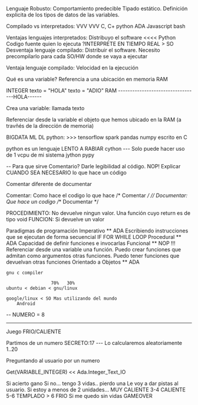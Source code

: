 Lenguaje Robusto: 
    Comportamiento predecible
    Tipado estático. Definición explicita de los tipos de datos de las variables.

Compilado vs interpretados:
VVV                VVV
C, C+               python
ADA                 Javascript
                    bash

Ventajas lenguajes interpretados: Distribuyo el software <<<< Python Codigo fuente quien lo ejecuta ?INTERPRETE EN TIEMPO REAL > SO
Desventaja lenguaje compilado: Distribuir el software. Necesito precompilarlo para cada SO/HW donde se vaya a ejecutar

Ventaja lenguaje compilado: Velocidad en la ejecución

Qué es una variable?
Referencia a una ubicación en memoria RAM

INTEGER texto        =         "HOLA"
texto        =         "ADIO"
RAM
----------------------------------HOLA------

Crea una variable: llamada texto

Referenciar desde la variable el objeto que hemos ubicado en la RAM (a travñés de la dirección de memoria)


BIGDATA ML DL python: >>> tensorflow spark pandas numpy escrito en C

python es un lenguaje LENTO A RABIAR
cython   --- Solo puede hacer uso de 1 vcpu de mi sistema
jython
pypy

-- Para que sirve Comentario?
Darle legibilidad al código. NOP!
Explicar CUANDO SEA NECESARIO lo que hace un código

Comentar diferente de documentar

Comentar:   Como hace el codigo lo que hace /* Comentar */ //
Documentar:  Que hace un codigo    /** Documentar */


PROCEDIMIENTO: No devuelve ningun valor. Una función cuyo return es de tipo void
FUNCION:       Si devuelve un valor


Paradigmas de programación 
    Imperativo          ** ADA              Escribiendo instrucciones que se ejecutan de forma secuencial IF FOR WHILE LOOP
    Procedural          ** ADA              Capacidad de definir funciones e invocarlas
    Funcional           ** NOP !!!          Referenciar desde una variable una función. 
                                                Puedo crear funciones que admitan como argumentos otras funciones.
                                                Puedo tener funciones que devuelvan otras funciones
    Orientado a Objetos ** ADA
    
    
    gnu c compiler
    
                     70%   30%
    ubuntu < debian < gnu/linux
    
    google/linux < SO Mas utilizando del mundo
        Android
        
-- NUMERO = 8

---
Juego FRIO/CALIENTE

Partimos de un numero SECRETO:17 --- Lo calcularemos aleatoriamente
 1..20
 
 Preguntando al usuario por un numero
 
 Get(VARIABLE_INTEGER) <<  Ada.Integer_Text_IO
 
 Si acierto gano
 Si no... tengo 3 vidas.. pierdo una
 Le voy a dar pistas al usuario.
 Si estoy a menos de 2 unidades... MUY CALIENTE
     3-4  CALIENTE
     5-6  TEMPLADO
     > 6  FRIO
 Si me quedo sin vidas GAMEOVER
 